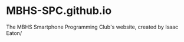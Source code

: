 MBHS-SPC.github.io
==================
The MBHS Smartphone Programming Club's website, created by Isaac Eaton/